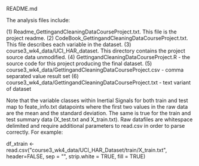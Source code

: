 README.md

The analysis files include: 

(1) Readme_GettingandCleaningDataCourseProject.txt. This file is the project readme.
(2) CodeBook_GettingandCleaningDataCourseProject.txt. This file describes each variable in the dataset.
(3) course3_wk4_data/UCI_HAR_dataset. This directory contains the project source data unmodified.
(4) GettingandCleaningDataCourseProject.R - the source code for this project producing the final dataset.
(5) course3_wk4_data/GettingandCleaningDataCourseProject.csv - comma separated value result set
(6) course3_wk4_data/GettingandCleaningDataCourseProject.txt - text variant of dataset

Note that the variable classes within Inertial Signals for both train and test map to feate_info.txt datapoints where the first two values in the raw data are the mean and the standard deviation. The same is true for the train and test summary data (X_test.txt and X_train.txt). Raw datafiles are whitespace delimited and require additional parameters to read.csv in order to parse correctly. For example:

df_xtrain <- read.csv("course3_wk4_data/UCI_HAR_Dataset/train/X_train.txt", header=FALSE, sep = "", strip.white = TRUE, fill = TRUE)


